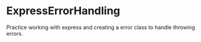 # ExpressErrorHandling

Practice working with express and creating a error class to handle throwing errors.
